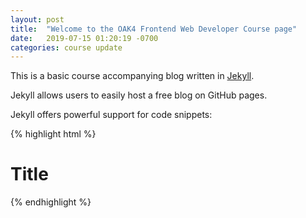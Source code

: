 ```yaml
---
layout: post
title:  "Welcome to the OAK4 Frontend Web Developer Course page"
date:   2019-07-15 01:20:19 -0700
categories: course update
---
```

This is a basic course accompanying blog written in [Jekyll](https://jekyllrb.com/docs/).

Jekyll allows users to easily host a free blog on GitHub pages.

Jekyll offers powerful support for code snippets:

{% highlight html %}
<html>
  <head>
    <some stuff>
  </head>
  <body>
    <h1>Title</h1>
  </body>
</head>
{% endhighlight %}
